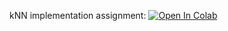 kNN implementation assignment:
[![Open In Colab](https://colab.research.google.com/assets/colab-badge.svg)](https://colab.research.google.com/github/pstrepetov/ml-mipt-course-basic/blob/main/assignment0_01_knn/knn_assignment_0_01.ipynb)
